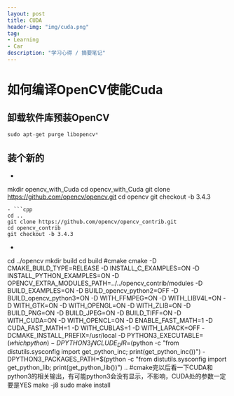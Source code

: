 ```yaml
---
layout: post
title: CUDA
header-img: "img/cuda.png"
tag:
- Learning
- Car
description: "学习心得 / 摘要笔记"
---
```


# 如何编译OpenCV使能Cuda
## 卸载软件库预装OpenCV
```cpp
sudo apt-get purge libopencv*
```

## 装个新的

- ```cpp
mkdir opencv_with_Cuda
cd opencv_with_Cuda
git clone https://github.com/opencv/opencv.git
cd opencv
git checkout -b 3.4.3
```
- ```cpp
cd ..
git clone https://github.com/opencv/opencv_contrib.git
cd opencv_contrib
git checkout -b 3.4.3
```
- ```cpp
cd ../opencv
mkdir build
cd build
#cmake
cmake -D CMAKE_BUILD_TYPE=RELEASE -D INSTALL_C_EXAMPLES=ON -D INSTALL_PYTHON_EXAMPLES=ON -D OPENCV_EXTRA_MODULES_PATH=../../opencv_contrib/modules -D BUILD_EXAMPLES=ON -D BUILD_opencv_python2=OFF -D BUILD_opencv_python3=ON -D WITH_FFMPEG=ON -D WITH_LIBV4L=ON -D WITH_GTK=ON -D WITH_OPENGL=ON -D WITH_ZLIB=ON -D BUILD_PNG=ON -D BUILD_JPEG=ON -D BUILD_TIFF=ON -D WITH_CUDA=ON -D WITH_OPENCL=ON -D ENABLE_FAST_MATH=1 -D CUDA_FAST_MATH=1 -D WITH_CUBLAS=1 -D WITH_LAPACK=OFF -DCMAKE_INSTALL_PREFIX=/usr/local -D PYTHON3_EXECUTABLE=$(which python) -D PYTHON3_INCLUDE_DIR=$(python -c "from distutils.sysconfig import get_python_inc; print(get_python_inc())") -DPYTHON3_PACKAGES_PATH=$(python -c "from distutils.sysconfig import get_python_lib; print(get_python_lib())") ..
#cmake完以后看一下CUDA和python3的相关输出，有可能python3会没有显示，不影响，CUDA处的参数一定要是YES
make -j8
sudo make install
```
